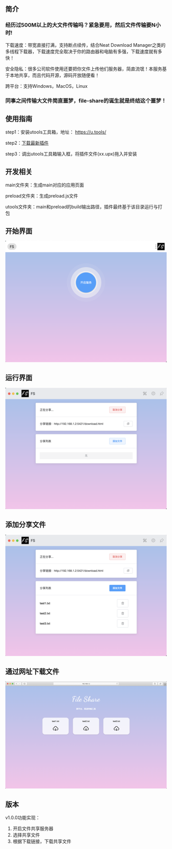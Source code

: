 ## 简介
### 经历过500M以上的大文件传输吗？紧急要用，然后文件传输要N小时!
下载速度：带宽直接打满，支持断点续传，结合Neat Download Manager之类的多线程下载器，下载速度完全取决于你的路由器和电脑有多强，下载速度就有多快！

安全隐私：很多公司软件使用还要把你文件上传他们服务器，简直流氓！本服务基于本地共享，而且代码开源，源码开放随便看！

跨平台：支持Windows，MacOS，Linux

### 同事之间传输大文件简直噩梦，file-share的诞生就是终结这个噩梦！

## 使用指南
step1：安装utools工具箱，地址： https://u.tools/

step2：[下载最新插件](https://gitee.com/yuDeJiJie/file-share/releases/) 

step3：调出utools工具箱输入框，将插件文件(xx.upx)拖入并安装

## 开发相关
main文件夹：生成main对应的应用页面

preload文件夹：生成preload.js文件

utools文件夹：main和preload的build输出路径，插件最终基于该目录运行与打包

## 开始界面
![开始界面](wiki/asserts/images/1.png)

## 运行界面
![运行界面](wiki/asserts/images/2.png)

## 添加分享文件
![添加共享文件](wiki/asserts/images/3.png)

## 通过网址下载文件
![通过网址下载文件](wiki/asserts/images/4.png)

## 版本
v1.0.0功能实现：
1. 开启文件共享服务器
2. 选择共享文件
3. 根据下载链接，下载共享文件
